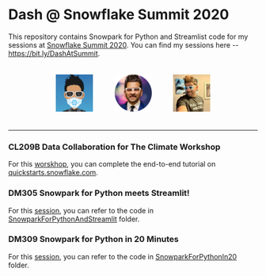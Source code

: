 # Dash @ Snowflake Summit 2020

This repository contains Snowpark for Python and Streamlist code for my sessions at [Snowflake Summit 2020](https://www.snowflake.com/summit/). You can find my sessions here -- https://bit.ly/DashAtSummit.


<div style="text-align:center;">
    <div style="display:inline-block;padding:20px">
        <img src="assets/dash0.jpg" alt="" width="75" height="75"/>
    </div>
    <div style="display:inline-block;padding:20px">
        <img src="assets/dash2.png" alt="" width="75" height="75"/>
    </div>
    <div style="display:inline-block;padding:20px">
        <img src="assets/dash1.jpg" alt="" width="75" height="75"/>
    </div>
</div>

___

### CL209B Data Collaboration for The Climate Workshop

For this [worskhop](https://events.snowflake.com/summit/agenda/session/884581), you can complete the end-to-end tutorial on [quickstarts.snowflake.com](https://quickstarts.snowflake.com/guide/getting_started_with_snowpark_for_python_streamlit/index.html?index=..%2F..index#0).

### DM305 Snowpark for Python meets Streamlit!

For this [session](https://events.snowflake.com/summit/agenda/session/833987), you can refer to the code in [SnowparkForPythonAndStreamlit](SnowparkForPythonAndStreamlit) folder.

### DM309 Snowpark for Python in 20 Minutes

For this [session](https://events.snowflake.com/summit/agenda/session/884570), you can refer to the code in [SnowparkForPythonIn20](SnowparkForPythonIn20) folder.
